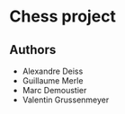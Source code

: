 # Chess project

## Authors

* Alexandre Deiss
* Guillaume Merle
* Marc Demoustier
* Valentin Grussenmeyer
